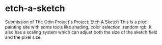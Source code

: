 # etch-a-sketch
Submission of The Odin Project's Project: Etch A Sketch
This is a pixel painting site with some tools like shading, color selection, random rgb.
It also has a scaling system which can adjust both the size of the sketch field and the pixel size.
